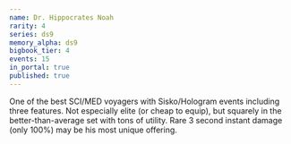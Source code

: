 ```yaml
---
name: Dr. Hippocrates Noah
rarity: 4
series: ds9
memory_alpha: ds9
bigbook_tier: 4
events: 15
in_portal: true
published: true
---
```


One of the best SCI/MED voyagers with Sisko/Hologram events including three features. Not especially elite (or cheap to equip), but squarely in the better-than-average set with tons of utility. Rare 3 second instant damage (only 100%) may be his most unique offering.
